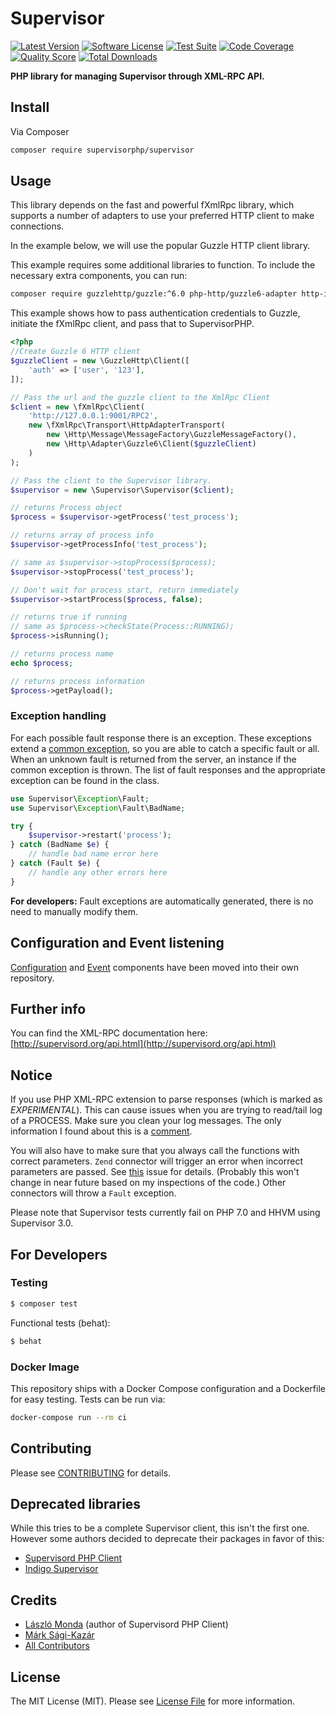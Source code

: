 # Supervisor

[![Latest Version](https://img.shields.io/github/release/supervisorphp/supervisor.svg?style=flat-square)](https://github.com/supervisorphp/supervisor/releases)
[![Software License](https://img.shields.io/badge/license-MIT-brightgreen.svg?style=flat-square)](LICENSE)
[![Test Suite](https://github.com/supervisorphp/supervisor/workflows/Test%20Suite/badge.svg?event=push)](https://github.com/supervisorphp/supervisor/actions)
[![Code Coverage](https://img.shields.io/scrutinizer/coverage/g/supervisorphp/supervisor.svg?style=flat-square)](https://scrutinizer-ci.com/g/supervisorphp/supervisor)
[![Quality Score](https://img.shields.io/scrutinizer/g/supervisorphp/supervisor.svg?style=flat-square)](https://scrutinizer-ci.com/g/supervisorphp/supervisor)
[![Total Downloads](https://img.shields.io/packagist/dt/supervisorphp/supervisor.svg?style=flat-square)](https://packagist.org/packages/supervisorphp/supervisor)

**PHP library for managing Supervisor through XML-RPC API.**

## Install

Via Composer

```bash
composer require supervisorphp/supervisor
```

## Usage

This library depends on the fast and powerful fXmlRpc library, which supports a number of adapters to use your preferred HTTP client to make connections.

In the example below, we will use the popular Guzzle HTTP client library.

This example requires some additional libraries to function. To include the necessary extra components, you can run:

```bash
composer require guzzlehttp/guzzle:^6.0 php-http/guzzle6-adapter http-interop/http-factory-guzzle php-http/httplug php-http/message
```

This example shows how to pass authentication credentials to Guzzle, initiate the fXmlRpc client, and pass that to SupervisorPHP.

```php
<?php
//Create Guzzle 6 HTTP client
$guzzleClient = new \GuzzleHttp\Client([
    'auth' => ['user', '123'],
]);

// Pass the url and the guzzle client to the XmlRpc Client
$client = new \fXmlRpc\Client(
    'http://127.0.0.1:9001/RPC2',
    new \fXmlRpc\Transport\HttpAdapterTransport(
        new \Http\Message\MessageFactory\GuzzleMessageFactory(),
        new \Http\Adapter\Guzzle6\Client($guzzleClient)
    )
);

// Pass the client to the Supervisor library.
$supervisor = new \Supervisor\Supervisor($client);

// returns Process object
$process = $supervisor->getProcess('test_process');

// returns array of process info
$supervisor->getProcessInfo('test_process');

// same as $supervisor->stopProcess($process);
$supervisor->stopProcess('test_process');

// Don't wait for process start, return immediately
$supervisor->startProcess($process, false);

// returns true if running
// same as $process->checkState(Process::RUNNING);
$process->isRunning();

// returns process name
echo $process;

// returns process information
$process->getPayload();
```

### Exception handling

For each possible fault response there is an exception. These exceptions extend a [common exception](src/Exception/Fault.php), so you are able to catch a specific fault or all. When an unknown fault is returned from the server, an instance if the common exception is thrown. The list of fault responses and the appropriate exception can be found in the class.

``` php
use Supervisor\Exception\Fault;
use Supervisor\Exception\Fault\BadName;

try {
	$supervisor->restart('process');
} catch (BadName $e) {
	// handle bad name error here
} catch (Fault $e) {
	// handle any other errors here
}
```

**For developers:** Fault exceptions are automatically generated, there is no need to manually modify them.


## Configuration and Event listening

[Configuration](https://github.com/supervisorphp/configuration) and [Event](https://github.com/supervisorphp/event) components have been moved into their own repository.


## Further info

You can find the XML-RPC documentation here:
[http://supervisord.org/api.html](http://supervisord.org/api.html)


## Notice

If you use PHP XML-RPC extension to parse responses (which is marked as *EXPERIMENTAL*). This can cause issues when you are trying to read/tail log of a PROCESS. Make sure you clean your log messages. The only information I found about this is a [comment](http://www.php.net/function.xmlrpc-decode#44213).

You will also have to make sure that you always call the functions with correct parameters. `Zend` connector will trigger an error when incorrect parameters are passed. See [this](https://github.com/zendframework/zf2/issues/6455) issue for details. (Probably this won't change in near future based on my inspections of the code.) Other connectors will throw a `Fault` exception.

Please note that Supervisor tests currently fail on PHP 7.0 and HHVM using Supervisor 3.0.

## For Developers

### Testing

```bash
$ composer test
```

Functional tests (behat):

```bash
$ behat
```

### Docker Image

This repository ships with a Docker Compose configuration and a Dockerfile for easy testing. Tests can be run via:

```bash
docker-compose run --rm ci
```

## Contributing

Please see [CONTRIBUTING](CONTRIBUTING.md) for details.


## Deprecated libraries

While this tries to be a complete Supervisor client, this isn't the first one. However some authors decided to deprecate their packages in favor of this:

- [Supervisord PHP Client](https://github.com/mondalaci/supervisord-php-client)
- [Indigo Supervisor](https://github.com/indigophp/supervisor)


## Credits

- [László Monda](https://github.com/mondalaci) (author of Supervisord PHP Client)
- [Márk Sági-Kazár](https://github.com/sagikazarmark)
- [All Contributors](https://github.com/supervisorphp/supervisor/contributors)


## License

The MIT License (MIT). Please see [License File](LICENSE) for more information.
